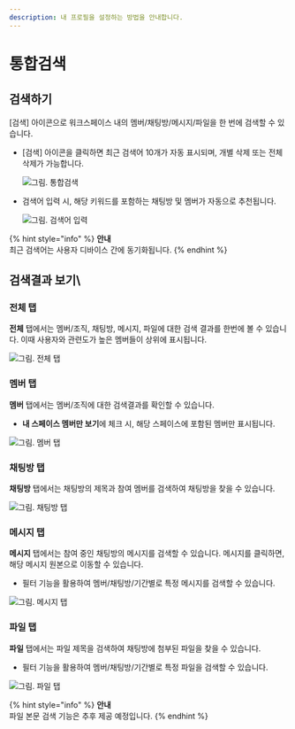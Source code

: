 ```yaml
---
description: 내 프로필을 설정하는 방법을 안내합니다.
---
```


# 통합검색

## 검색하기

\[검색] 아이콘으로 워크스페이스 내의 멤버/채팅방/메시지/파일을 한 번에 검색할 수 있습니다.

*   \[검색] 아이콘을 클릭하면 최근 검색어 10개가 자동 표시되며, 개별 삭제 또는 전체 삭제가 가능합니다.

    ![그림. 통합검색](https://s3-us-west-2.amazonaws.com/secure.notion-static.com/6a852a8e-c762-487b-b0bc-3b437b1fcca9/%ED%86%B5%ED%95%A9\_%EA%B2%80%EC%83%89.png)
*   검색어 입력 시, 해당 키워드를 포함하는 채팅방 및 멤버가 자동으로 추천됩니다.

    ![그림. 검색어 입력](https://s3-us-west-2.amazonaws.com/secure.notion-static.com/a1c90435-2b48-4ab5-a237-c8ba9255e780/%EA%B2%80%EC%83%89%EC%96%B4\_%EC%9E%85%EB%A0%A5.png)

{% hint style="info" %}
**안내**\
최근 검색어는 사용자 디바이스 간에 동기화됩니다.
{% endhint %}

## 검색결과 보기\\

### 전체 탭

**전체** 탭에서는 멤버/조직, 채팅방, 메시지, 파일에 대한 검색 결과를 한번에 볼 수 있습니다. 이때 사용자와 관련도가 높은 멤버들이 상위에 표시됩니다.

![그림. 전체 탭](https://s3-us-west-2.amazonaws.com/secure.notion-static.com/0b046232-8600-446f-9936-7112fd78d4f7/%E1%84%8C%E1%85%A5%E1%86%AB%E1%84%8E%E1%85%A6\_%E1%84%90%E1%85%A2%E1%86%B8.png)

### 멤버 탭

**멤버** 탭에서는 멤버/조직에 대한 검색결과를 확인할 수 있습니다.

* **내 스페이스 멤버만 보기**에 체크 시, 해당 스페이스에 포함된 멤버만 표시됩니다.

![그림. 멤버 탭](https://s3-us-west-2.amazonaws.com/secure.notion-static.com/57635593-95e8-4d3f-aeca-9635aec31265/%E1%84%86%E1%85%A6%E1%86%B7%E1%84%87%E1%85%A5\_%E1%84%90%E1%85%A2%E1%86%B8.png)

### 채팅방 탭

**채팅방** 탭에서는 채팅방의 제목과 참여 멤버를 검색하여 채팅방을 찾을 수 있습니다.

![그림. 채팅방 탭](https://s3-us-west-2.amazonaws.com/secure.notion-static.com/26fb5507-48b9-44e0-be0b-230eeb19c24b/%E1%84%8E%E1%85%A2%E1%84%90%E1%85%B5%E1%86%BC%E1%84%87%E1%85%A1%E1%86%BC\_%E1%84%90%E1%85%A2%E1%86%B8.png)

### 메시지 탭

**메시지** 탭에서는 참여 중인 채팅방의 메시지를 검색할 수 있습니다. 메시지를 클릭하면, 해당 메시지 원본으로 이동할 수 있습니다.

* 필터 기능을 활용하여 멤버/채팅방/기간별로 특정 메시지를 검색할 수 있습니다.

![그림. 메시지 탭](https://s3-us-west-2.amazonaws.com/secure.notion-static.com/090b9952-e055-4b60-9944-037a33617fbb/%E1%84%86%E1%85%A6%E1%84%89%E1%85%B5%E1%84%8C%E1%85%B5\_%E1%84%90%E1%85%A2%E1%86%B8.png)

### 파일 탭

**파일** 탭에서는 파일 제목을 검색하여 채팅방에 첨부된 파일을 찾을 수 있습니다.

* 필터 기능을 활용하여 멤버/채팅방/기간별로 특정 파일을 검색할 수 있습니다.

![그림. 파일 탭](https://s3-us-west-2.amazonaws.com/secure.notion-static.com/d5798536-980d-4f5b-9058-5fb45df2c87e/%E1%84%91%E1%85%A1%E1%84%8B%E1%85%B5%E1%86%AF\_%E1%84%90%E1%85%A2%E1%86%B8.png)

{% hint style="info" %}
**안내**\
파일 본문 검색 기능은 추후 제공 예정입니다.
{% endhint %}
